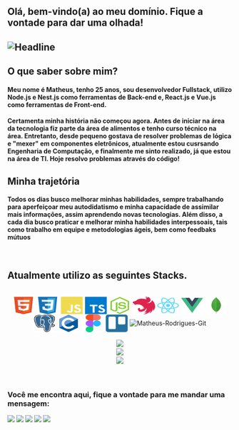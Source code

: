 <h2 align-text="center">Olá, bem-vindo(a) ao meu domínio. Fique a vontade para dar uma olhada!<h2>

<div align-text=center>
  <img src="https://readme-typing-svg.herokuapp.com/?color=%2300ff48&size=32&center=true&vCenter=true&width=800&height=75&lines=Computer+Engineering+Student;FullStack+Developer" alt="Headline"/>
</div>

<h2>O que saber sobre mim?</h2>
<h4>Meu nome é Matheus, tenho 25 anos, sou desenvolvedor Fullstack, utilizo Node.js e Nest.js como ferramentas de Back-end e, React.js e Vue.js como ferramentas de Front-end.</h4>
<h4>Certamenta minha história não começou agora. Antes de iniciar na área da tecnologia fiz parte da área de alimentos e tenho curso técnico na área. Entretanto, desde pequeno gostava de resolver problemas de lógica e "mexer" em componentes eletrônicos, atualmente estou cusrsando Engenharia de Computação, e finalmente me sinto realizado, já que estou na área de TI. Hoje resolvo problemas através do código!</h4>

<h2>Minha trajetória</h2>
<h4>Todos os dias busco melhorar minhas habilidades, sempre trabalhando para aperfeiçoar meu autodidatismo e minha capacídade de assimilar mais informações, assim aprendendo novas tecnologias. Além disso, a cada dia busco praticar e melhorar minha habilidades interpessoais, tais como trabalho em equipe e metodologias ágeis, bem como feedbaks mútuos</h4>
<br/>


<h2>Atualmente utilizo as seguintes Stacks.</h2>
 <div style="display: flex wrap" align="center" gap="10px"><br>
  <img align="center" alt="Matheus-Rodrigues-HTML" height="40" width="50" src="https://raw.githubusercontent.com/devicons/devicon/master/icons/html5/html5-original.svg">
  <img align="center" alt="Matheus-Rodrigues-CSS" height="40" width="50" src="https://raw.githubusercontent.com/devicons/devicon/master/icons/css3/css3-original.svg">
  <img align="center" alt="Matheus-Rodrigues-JS" height="40" width="50" src="https://raw.githubusercontent.com/devicons/devicon/master/icons/javascript/javascript-plain.svg">
  <img align="center" alt="Matheus-Rodrigues-TS" height="40" width="50" src="https://raw.githubusercontent.com/devicons/devicon/master/icons/typescript/typescript-plain.svg">
  <img align="center" alt="Matheus-Rodrigues-Node" height="40" width="50" src="https://raw.githubusercontent.com/devicons/devicon/master/icons/nodejs/nodejs-original.svg"/>
  <img align="center" alt="Matheus-Rodrigues-Git" height="40" width="50" src="https://raw.githubusercontent.com/devicons/devicon/master/icons/nestjs/nestjs-plain.svg" />
  <img align="center" alt="Matheus-Rodrigues-React" height="40" width="50" src="https://raw.githubusercontent.com/devicons/devicon/master/icons/react/react-original.svg">
  <img align="center" alt="Matheus-Rodrigues-Vue" height="40" width="50" src="https://raw.githubusercontent.com/devicons/devicon/master/icons/vuejs/vuejs-original.svg" />
  <img align="center" alt="Matheus-Rodrigues-MongoDB" height="40" width="50" src="https://raw.githubusercontent.com/devicons/devicon/master/icons/mongodb/mongodb-original.svg"/>
  <img align="center" alt="Matheus-Rodrigues-PostgreSQL" height="40" width="50" src="https://raw.githubusercontent.com/devicons/devicon/master/icons/postgresql/postgresql-original.svg"/>
  <img align="center" alt="Matheus-Rodrigues-C" height="40" width="50" src="https://raw.githubusercontent.com/devicons/devicon/master/icons/c/c-original.svg"/>
  <img align="center" alt="Matheus-Rodrigues-Figma" height="40" width="50" src="https://raw.githubusercontent.com/devicons/devicon/master/icons/figma/figma-original.svg" />
  <img align="center" alt="Matheus-Rodrigues-Trello" height="40" width="50" src="https://raw.githubusercontent.com/devicons/devicon/master/icons/trello/trello-plain.svg"/>
  <img align="center" alt="Matheus-Rodrigues-Git" height="40" width="50" src="https://cdn.jsdelivr.net/gh/devicons/devicon/icons/git/git-original.svg" />
</div>

</br>
<div style="display: flex column"  align="center" gap="15px">
    <img width="500rem" src="https://github-readme-stats.vercel.app/api?username=Matheus-Rodrigues-EC&show_icons=true&theme=midnight-purple&include_all_commits=true&count_private=true"/>
    <br/>
    <img width="500rem" src="https://github-readme-streak-stats.herokuapp.com/?user=Matheus-Rodrigues-EC&layout=compact&langs_count=7&theme=midnight-purple" />
    <br/>
    <img width="500rem" src="https://github-readme-stats.vercel.app/api/top-langs/?username=Matheus-Rodrigues-EC&layout=compact&langs_count=7&theme=midnight-purple&include_all_commits=true&count_private=true"/>
    <br/>
</div>
  

<br/>

  #
  <h3>Você me encontra aqui, fique a vontade para me mandar uma mensagem:</h3>
  
<div style="display: inline-block" justify-content="space-around" gap="10px">
    <a href="https://t.me/Skeeshiro" target="_blank"><img src="https://img.shields.io/badge/Telegram-2CA5E0?style=for-the-badge&logo=telegram&logoColor=white" target="_blank"></a>
    <a href="https://www.instagram.com/matt_rodrigues.ec/" target="_blank"><img src="https://img.shields.io/badge/-Instagram-%23E4405F?style=for-the-badge&logo=instagram&logoColor=white" target="_blank"></a>
    <a href="https://linkedin.com/in/matheus-rodrigues-ec/" target="_blank"><img src="https://img.shields.io/badge/-LinkedIn-%230077B5?style=for-the-badge&logo=linkedin&logoColor=white" target="_blank"></a>
    <a href = "https://mail.google.com/mail/u/0/#inbox?compose=CllgCJTNHjpJgmHvPZlTshTVjccDmPMGpnqlrFlqtXTcxlrRPbHBTsqfKGxtZWpQHMmKNbfzkmL"><img src="https://img.shields.io/badge/-Gmail-%23333?style=for-the-badge&logo=gmail&logoColor=white" target="_blank"></a>
    <a href = "https://wa.me/+5585992699074"><img src="https://img.shields.io/badge/-Whatsapp-%23333?style=for-the-badge&logo=whatsapp" target="_blank"></a>
  </div>

  #
 

